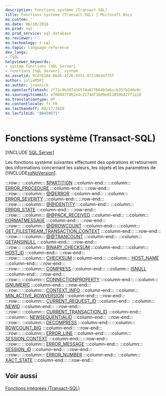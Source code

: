 ```yaml
---
description: Fonctions système (Transact-SQL)
title: Fonctions système (Transact-SQL) | Microsoft Docs
ms.custom: ''
ms.date: 06/10/2016
ms.prod: sql
ms.prod_service: sql-database
ms.reviewer: ''
ms.technology: t-sql
ms.topic: language-reference
dev_langs:
- TSQL
helpviewer_keywords:
- system functions [SQL Server]
- functions [SQL Server], system
ms.assetid: 9cd7618d-6bd5-4f26-9351-87219b44775f
author: julieMSFT
ms.author: jrasnick
ms.openlocfilehash: 2f72c9b307a56574a07fb64b1ebccb35fb246e9c
ms.sourcegitcommit: e700497f962e4c2274df16d9e651059b42ff1a10
ms.translationtype: HT
ms.contentlocale: fr-FR
ms.lasthandoff: 08/17/2020
ms.locfileid: "88459571"
---
```

# <a name="system-functions-transact-sql"></a>Fonctions système (Transact-SQL)
[!INCLUDE [SQL Server](../../includes/applies-to-version/sqlserver.md)]

  Les fonctions système suivantes effectuent des opérations et retournent des informations concernant les valeurs, les objets et les paramètres de [!INCLUDE[ssNoVersion](../../includes/ssnoversion-md.md)].  
  
:::row:::
    :::column:::
        [$PARTITION](../../t-sql/functions/partition-transact-sql.md)
    :::column-end:::
    :::column:::
        [ERROR_PROCEDURE](../../t-sql/functions/error-procedure-transact-sql.md)
    :::column-end:::
:::row-end:::  
:::row:::
    :::column:::
        [@@ERROR](../../t-sql/functions/error-transact-sql.md)
    :::column-end:::
    :::column:::
        [ERROR_SEVERITY](../../t-sql/functions/error-severity-transact-sql.md)
    :::column-end:::
:::row-end:::  
:::row:::
    :::column:::
        [@@IDENTITY](../../t-sql/functions/identity-transact-sql.md)
    :::column-end:::
    :::column:::
        [ERROR_STATE](../../t-sql/functions/error-state-transact-sql.md)
    :::column-end:::
:::row-end:::  
:::row:::
    :::column:::
        [@@PACK_RECEIVED](../../t-sql/functions/pack-received-transact-sql.md)
    :::column-end:::
    :::column:::
        [FORMATMESSAGE](../../t-sql/functions/formatmessage-transact-sql.md)
    :::column-end:::
:::row-end:::  
:::row:::
    :::column:::
        [@@ROWCOUNT](../../t-sql/functions/rowcount-transact-sql.md)
    :::column-end:::
    :::column:::
        [GET_FILESTREAM_TRANSACTION_CONTEXT](../../t-sql/functions/get-filestream-transaction-context-transact-sql.md)
    :::column-end:::
:::row-end:::  
:::row:::
    :::column:::
        [@@TRANCOUNT](../../t-sql/functions/trancount-transact-sql.md)
    :::column-end:::
    :::column:::
        [GETANSINULL](../../t-sql/functions/getansinull-transact-sql.md)
    :::column-end:::
:::row-end:::  
:::row:::
    :::column:::
        [BINARY_CHECKSUM](../../t-sql/functions/binary-checksum-transact-sql.md)
    :::column-end:::
    :::column:::
        [HOST_ID](../../t-sql/functions/host-id-transact-sql.md)
    :::column-end:::
:::row-end:::  
:::row:::
    :::column:::
        [CHECKSUM](../../t-sql/functions/checksum-transact-sql.md)
    :::column-end:::
    :::column:::
        [HOST_NAME](../../t-sql/functions/host-name-transact-sql.md)
    :::column-end:::
:::row-end:::  
:::row:::
    :::column:::
        [COMPRESS](../../t-sql/functions/compress-transact-sql.md)
    :::column-end:::
    :::column:::
        [ISNULL](../../t-sql/functions/isnull-transact-sql.md)
    :::column-end:::
:::row-end:::  
:::row:::
    :::column:::
        [CONNECTIONPROPERTY](../../t-sql/functions/connectionproperty-transact-sql.md)
    :::column-end:::
    :::column:::
        [ISNUMERIC](../../t-sql/functions/isnumeric-transact-sql.md)
    :::column-end:::
:::row-end:::  
:::row:::
    :::column:::
        [CONTEXT_INFO](../../t-sql/functions/context-info-transact-sql.md)
    :::column-end:::
    :::column:::
        [MIN_ACTIVE_ROWVERSION](../../t-sql/functions/min-active-rowversion-transact-sql.md)
    :::column-end:::
:::row-end:::  
:::row:::
    :::column:::
        [CURRENT_REQUEST_ID](../../t-sql/functions/current-request-id-transact-sql.md)
    :::column-end:::
    :::column:::
        [NEWID](../../t-sql/functions/newid-transact-sql.md)
    :::column-end:::
:::row-end:::  
:::row:::
    :::column:::
        [CURRENT_TRANSACTION_ID](../../t-sql/functions/current-transaction-id-transact-sql.md)
    :::column-end:::
    :::column:::
        [NEWSEQUENTIALID](../../t-sql/functions/newsequentialid-transact-sql.md)
    :::column-end:::
:::row-end:::  
:::row:::
    :::column:::
        [DECOMPRESS](../../t-sql/functions/decompress-transact-sql.md)
    :::column-end:::
    :::column:::
        [ROWCOUNT_BIG](../../t-sql/functions/rowcount-big-transact-sql.md)
    :::column-end:::
:::row-end:::  
:::row:::
    :::column:::
        [ERROR_LINE](../../t-sql/functions/error-line-transact-sql.md)
    :::column-end:::
    :::column:::
        [SESSION_CONTEXT](../../t-sql/functions/session-context-transact-sql.md)
    :::column-end:::
:::row-end:::  
:::row:::
    :::column:::
        [ERROR_MESSAGE](../../t-sql/functions/error-message-transact-sql.md)
    :::column-end:::
    :::column:::
        [SESSION_ID](../../t-sql/functions/session-id-transact-sql.md)
    :::column-end:::
:::row-end:::  
:::row:::
    :::column:::
        [ERROR_NUMBER](../../t-sql/functions/error-number-transact-sql.md)
    :::column-end:::
    :::column:::
        [XACT_STATE](../../t-sql/functions/xact-state-transact-sql.md)
    :::column-end:::
:::row-end:::
 

## <a name="see-also"></a>Voir aussi  
 [Fonctions intégrées &#40;Transact-SQL&#41;](~/t-sql/functions/functions.md)  
  
  

